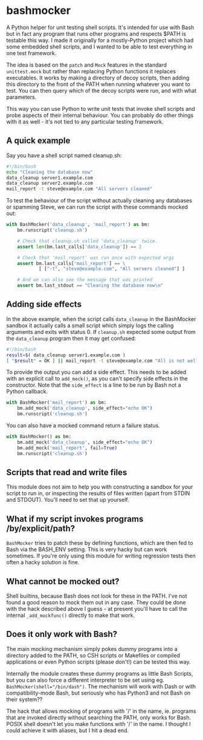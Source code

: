 # bashmocker

A Python helper for unit testing shell scripts. It's intended for use with Bash but
in fact any program that runs other programs and respects $PATH is testable this way.
I made it originally for a mostly-Python project which had some embedded shell scripts,
and I wanted to be able to test everything in one test framework.

The idea is based on the `patch` and `Mock` features in the standard `unittest.mock`
but rather than replacing Python functions it replaces executables. It works by making
a directory of decoy scripts, then adding this directory to the front of the PATH when
running whatever you want to test. You can then query which of the decoy scripts were
run, and with what parameters.

This way you can use Python to write unit tests that invoke shell scripts and probe
aspects of their internal behaviour. You can probably do other things with it as well -
it's not tied to any particular testing framework.

## A quick example

Say you have a shell script named cleanup.sh:

```sh
#!/bin/bash
echo "Cleaning the database now"
data_cleanup server1.example.com
data_cleanup server2.example.com
mail_report -t steve@example.com "All servers cleaned"
```

To test the behaviour of the script without actually cleaning any databases or spamming
Steve, we can run the script with these commands mocked out:

```python
with BashMocker('data_cleanup', 'mail_report') as bm:
    bm.runscript('cleanup.sh')

    # Check that cleanup.sh called 'data_cleanup' twice.
    assert len(bm.last_calls['data_cleanup']) == 2

    # Check that 'mail_report' was run once with expected args
    assert bm.last_calls['mail_report'] == \
            [ ["-t", "steve@example.com", "All servers cleaned"] ]

    # And we can also see the message that was printed
    assert bm.last_stdout == "Cleaning the database now\n"
```

## Adding side effects

In the above example, when the script calls `data_cleanup` in the BashMocker sandbox it
actually calls a small script which simply logs the calling arguments and exits with
status 0. If `cleanup.sh` expected some output from the `data_cleanup` program then it
may get confused:

```sh
#!/bin/bash
result=$( data_cleanup server1.example.com )
[ "$result" = OK ] || mail_report -t steve@example.com "All is not well!!!"
```

To provide the output you can add a side effect. This needs to be added with an explicit
call to `add_mock()`, as you can't specify side effects in the constructor. Note that the
`side_effect` is a line to be run by Bash not a Python callback.

```python
with BashMocker('mail_report') as bm:
    bm.add_mock('data_cleanup', side_effect="echo OK")
    bm.runscript('cleanup.sh')
```

You can also have a mocked command return a failure status.

```python
with BashMocker() as bm:
    bm.add_mock('data_cleanup', side_effect="echo OK")
    bm.add_mock('mail_report', fail=True)
    bm.runscript('cleanup.sh')
```

## Scripts that read and write files

This module does not aim to help you with constructing a sandbox for your script to run in,
or inspecting the results of files written (apart from STDIN and STDOUT). You'll need to set
that up yourself.

## What if my script invokes programs /by/explicit/path?

`BashMocker` tries to patch these by defining functions, which are then fed to Bash via the
BASH_ENV setting. This is very hacky but can work sometimes. If you're only using this module
for writing regression tests then often a hacky solution is fine.

## What cannot be mocked out?

Shell builtins, because Bash does not look for these in the PATH. I've not found a good reason
to mock them out in any case.
They could be done with the hack described above I guess - at present you'll have to call the
internal `_add_mockfunc()` directly to make that work.

## Does it only work with Bash?

The main mocking mechanism simply pokes dummy programs into a directory added to the PATH, so
CSH scripts or Makefiles or compiled applications or even Python scripts (please don't!) can
be tested this way.

Internally the module creates these dummy programs as little Bash Scripts, but you can also force
a different interpreter to be set using eg. `BashMocker(shell="/bin/dash")`. The mechanism will
work with Dash or with compatibility-mode Bash, but seriously who has Python3 and not Bash on
their system??

The hack that allows mocking of programs with '/' in the name, ie. programs that are invoked
directly without searching the PATH, only works for Bash. POSIX shell doesn't let you make
functions with '/' in the name. I thought I could achieve it with aliases, but I hit a dead end.

